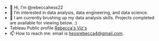 - 👋 Hi, I’m @rebeccahess22
- 👀 I’m interested in data analysis, data engineering, and data science. 
- 🌱 I am currently brushing up my data analysis skills. Projects completed are available for viewing below. :)
- Tableau Public profile <a href="https://public.tableau.com/app/profile/rebecca.jo.hess/vizzes">Rebecca's Viz's</a>
- 📫 How to reach me: email is hessrebecca4@gmail.com. 

<!---
rebeccahess22/rebeccahess22 is a ✨ special ✨ repository because its `README.md` (this file) appears on your GitHub profile.
You can click the Preview link to take a look at your changes.
--->
